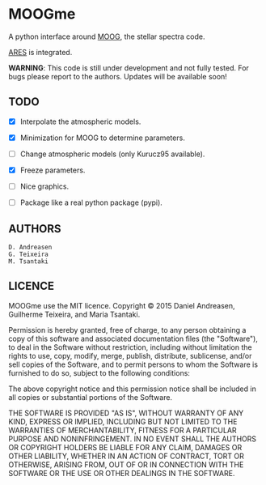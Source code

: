 MOOGme
======

A python interface around [MOOG](http://www.as.utexas.edu/~chris/moog.html),
the stellar spectra code.

[ARES](http://www.astro.up.pt/~sousasag/ares/) is integrated.

**WARNING**: This code is still under development and not fully tested. For bugs please report to the authors. 
Updates will be available soon!


TODO
----

   - [x] Interpolate the atmospheric models.
   - [x] Minimization for MOOG to determine parameters.
   - [ ] Change atmospheric models (only Kurucz95 available).
   - [x] Freeze parameters.
   - [ ] Nice graphics.
   - [ ] Package like a real python package (pypi).



AUTHORS
-------

    D. Andreasen
    G. Teixeira
    M. Tsantaki

LICENCE
-------

MOOGme use the MIT licence.
Copyright © 2015 Daniel Andreasen, Guilherme Teixeira, and Maria Tsantaki.

Permission is hereby granted, free of charge, to any person obtaining
a copy of this software and associated documentation files (the "Software"),
to deal in the Software without restriction, including without limitation
the rights to use, copy, modify, merge, publish, distribute, sublicense,
and/or sell copies of the Software, and to permit persons to whom the
Software is furnished to do so, subject to the following conditions:

The above copyright notice and this permission notice shall be included
in all copies or substantial portions of the Software.

THE SOFTWARE IS PROVIDED "AS IS", WITHOUT WARRANTY OF ANY KIND,
EXPRESS OR IMPLIED, INCLUDING BUT NOT LIMITED TO THE WARRANTIES
OF MERCHANTABILITY, FITNESS FOR A PARTICULAR PURPOSE AND NONINFRINGEMENT.
IN NO EVENT SHALL THE AUTHORS OR COPYRIGHT HOLDERS BE LIABLE FOR ANY CLAIM,
DAMAGES OR OTHER LIABILITY, WHETHER IN AN ACTION OF CONTRACT,
TORT OR OTHERWISE, ARISING FROM, OUT OF OR IN CONNECTION WITH THE SOFTWARE
OR THE USE OR OTHER DEALINGS IN THE SOFTWARE.
